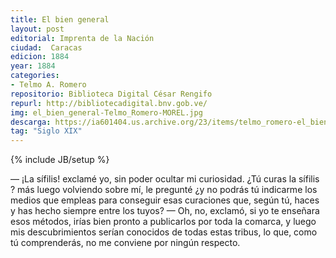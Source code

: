 ```yaml
---
title: El bien general
layout: post
editorial: Imprenta de la Nación
ciudad:  Caracas
edicion: 1884
year: 1884
categories: 
- Telmo A. Romero
repositorio: Biblioteca Digital César Rengifo
repurl: http://bibliotecadigital.bnv.gob.ve/
img: el_bien_general-Telmo_Romero-MOREL.jpg
descarga: https://ia601404.us.archive.org/23/items/telmo_romero-el_bien_general/telmo_romero-el_bien_general.pdf
tag: "Siglo XIX"
---
```

{% include JB/setup %}

— ¡La sífilis! exclamé yo, sin poder ocultar mi curiosidad. ¿Tú curas la sífilis ? más luego volviendo sobre mí, le pregunté ¿y no podrás tú indicarme los medios que empleas para conseguir esas curaciones que, según tú, haces y has hecho siempre entre los tuyos?
— Oh, no, exclamó, si yo te enseñara esos métodos, irías bien pronto a publicarlos por toda la comarca, y luego mis descubrimientos serían conocidos de todas estas tribus, lo que, como tú comprenderás, no me conviene por ningún respecto.